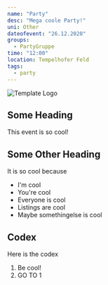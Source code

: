 ```yaml
---
name: "Party"
desc: "Mega coole Party!"
uni: Other
dateofevent: "26.12.2020"
groups:
  - PartyGruppe
time: "12:00"
location: Tempelhofer Feld
tags:
  - party
---
```


![Template Logo](https://asta.tu-berlin.de/sites/default/files/asta-logo_0.png)

## Some Heading
This event is so cool!

## Some Other Heading

It is so cool because
- I'm cool
- You're cool
- Everyone is cool
- Listings are cool
- Maybe somethingelse is cool

## Codex

Here is the codex
1. Be cool!
2. GO TO 1